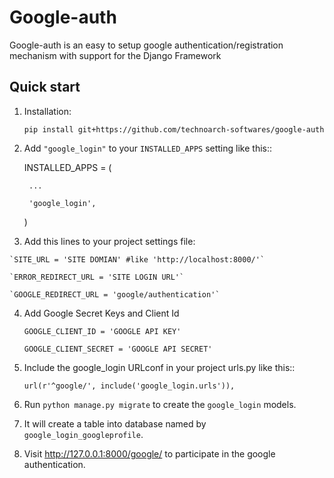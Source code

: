 # Google-auth
Google-auth is an easy to setup google authentication/registration mechanism with support for the Django Framework



Quick start
-----------

1. Installation:

    `pip install git+https://github.com/technoarch-softwares/google-auth`

2. Add `"google_login"` to your `INSTALLED_APPS` setting like this::

    INSTALLED_APPS = (
    
        ...
    
        'google_login',
    
    )
    
3.   Add this lines to your project settings file:   
    
    `SITE_URL = 'SITE DOMIAN' #like 'http://localhost:8000/'`
    
    `ERROR_REDIRECT_URL = 'SITE LOGIN URL'`

    `GOOGLE_REDIRECT_URL = 'google/authentication'`

4.  Add Google Secret Keys and Client Id    
    
    `GOOGLE_CLIENT_ID = 'GOOGLE API KEY'`
    
    `GOOGLE_CLIENT_SECRET = 'GOOGLE API SECRET'`
    

5. Include the google_login URLconf in your project urls.py like this::

    `url(r'^google/', include('google_login.urls')),`

6. Run `python manage.py migrate` to create the `google_login` models.

7. It will create a table into database named by `google_login_googleprofile`.

8. Visit http://127.0.0.1:8000/google/ to participate in the google authentication.

